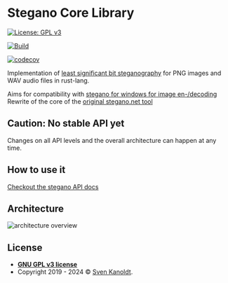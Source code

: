 # Stegano Core Library

[![License: GPL v3](https://img.shields.io/badge/License-GPLv3-blue.svg)](https://www.gnu.org/licenses/gpl-3.0)

[![Build](https://github.com/steganogram/stegano-rs/actions/workflows/build.yml/badge.svg)](https://github.com/steganogram/stegano-rs/actions/workflows/build.yml)

[![codecov](https://codecov.io/gh/steganogram/stegano-rs/branch/main/graph/badge.svg)](https://codecov.io/gh/steganogram/stegano-rs)

Implementation of [least significant bit steganography](https://youtu.be/ARDhkujNXrY?t=705) for PNG images and WAV audio files in rust-lang.

Aims for compatibility with [stegano for windows for image en-/decoding](https://apps.microsoft.com/detail/9p6xh5xr280v?ocid=webpdpshare)
Rewrite of the core of the [original stegano.net tool](http://web.archive.org/web/20160925025634/http://svenomenal.net/devel/steganoV2)

## Caution: No stable API yet

Changes on all API levels and the overall architecture can happen at any time.

## How to use it

[Checkout the stegano API docs](https://docs.rs/stegano-core/latest/stegano_core/)

## Architecture

![architecture overview](https://github.com/steganogram/stegano-rs/raw/main/stegano-core/docs/architecture-overview.png)

## License

- **[GNU GPL v3 license](https://www.gnu.org/licenses/gpl-3.0)**
- Copyright 2019 - 2024 © [Sven Kanoldt](https://www.d34dl0ck.me).
